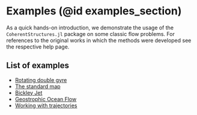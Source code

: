# Examples (@id examples_section)
As a quick hands-on introduction, we demonstrate the usage of the
`CoherentStructures.jl` package on some classic flow problems. For references to
the original works in which the methods were developed see the respective help
page.

## List of examples

* [Rotating double gyre](@ref)
* [The standard map](@ref)
* [Bickley Jet](@ref)
* [Geostrophic Ocean Flow](@ref)
* [Working with trajectories](@ref)
